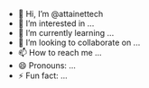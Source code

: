 - 👋 Hi, I’m @attainettech
- 👀 I’m interested in ...
- 🌱 I’m currently learning ...
- 💞️ I’m looking to collaborate on ...
- 📫 How to reach me ...
- 😄 Pronouns: ...
- ⚡ Fun fact: ...

<!---
attainettech/attainettech is a ✨ special ✨ repository because its `README.md` (this file) appears on your GitHub profile.
You can click the Preview link to take a look at your changes.
--->
